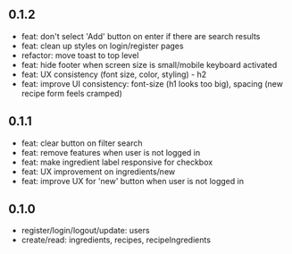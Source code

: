 ## 0.1.2

- feat: don't select 'Add' button on enter if there are search results
- feat: clean up styles on login/register pages
- refactor: move toast to top level
- feat: hide footer when screen size is small/mobile keyboard activated
- feat: UX consistency (font size, color, styling) - h2
- feat: improve UI consistency: font-size (h1 looks too big), spacing (new recipe form feels cramped)

## 0.1.1

- feat: clear button on filter search
- feat: remove features when user is not logged in
- feat: make ingredient label responsive for checkbox
- feat: UX improvement on ingredients/new
- feat: improve UX for 'new' button when user is not logged in

## 0.1.0

- register/login/logout/update: users
- create/read: ingredients, recipes, recipeIngredients